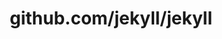 ---
layout: post
title: github.com/jekyll/jekyll
categories: link
tags: [انگلیسی, گیت‌هاب, برنامه‌نویسی]
---